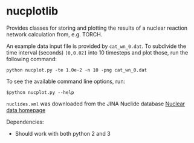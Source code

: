 # nucplotlib

Provides classes for storing and plotting the results of a nuclear
reaction network calculation from, e.g. TORCH.

An example data input file is provided by `cat_wn_0.dat`. To subdivide
the time interval (seconds) `[0,0.02]` into 10 timesteps and plot
those, run the following command:

`python nucplot.py -te 1.0e-2 -n 10 -png cat_wn_0.dat`

To see the available command line options, run:

`$python nucplot.py --help`


`nuclides.xml` was downloaded from the JINA Nuclide database
[Nuclear data homepage](https://groups.nscl.msu.edu/jina/nucdatalib/tools)

Dependencies:

* Should work with both python 2 and 3